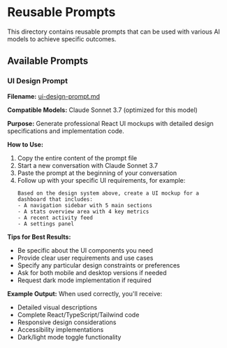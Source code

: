 # Reusable Prompts

This directory contains reusable prompts that can be used with various AI models to achieve specific outcomes.

## Available Prompts

### UI Design Prompt

**Filename:** [ui-design-prompt.md](./ui-design-prompt.md)

**Compatible Models:** Claude Sonnet 3.7 (optimized for this model)

**Purpose:** Generate professional React UI mockups with detailed design specifications and implementation code.

**How to Use:**
1. Copy the entire content of the prompt file
2. Start a new conversation with Claude Sonnet 3.7
3. Paste the prompt at the beginning of your conversation
4. Follow up with your specific UI requirements, for example:
   ```
   Based on the design system above, create a UI mockup for a dashboard that includes:
   - A navigation sidebar with 5 main sections
   - A stats overview area with 4 key metrics
   - A recent activity feed
   - A settings panel
   ```

**Tips for Best Results:**
- Be specific about the UI components you need
- Provide clear user requirements and use cases
- Specify any particular design constraints or preferences
- Ask for both mobile and desktop versions if needed
- Request dark mode implementation if required

**Example Output:**
When used correctly, you'll receive:
- Detailed visual descriptions
- Complete React/TypeScript/Tailwind code
- Responsive design considerations
- Accessibility implementations
- Dark/light mode toggle functionality

